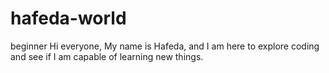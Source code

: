# hafeda-world
beginner
Hi everyone,
My name is Hafeda, and I am here to explore coding and see if I am capable of learning new things.
